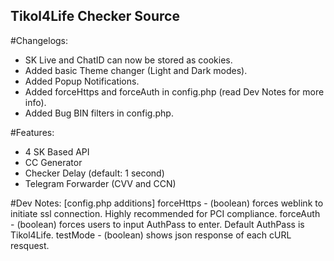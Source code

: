 ## Tikol4Life Checker Source

#Changelogs:
- SK Live and ChatID can now be stored as cookies.
- Added basic Theme changer (Light and Dark modes).
- Added Popup Notifications.
- Added forceHttps and forceAuth in config.php (read Dev Notes for more info).
- Added Bug BIN filters in config.php.

#Features:
- 4 SK Based API
- CC Generator
- Checker Delay (default: 1 second)
- Telegram Forwarder (CVV and CCN)

#Dev Notes:
[config.php additions]
forceHttps - (boolean) forces weblink to initiate ssl connection. Highly recommended for PCI compliance.
forceAuth - (boolean) forces users to input AuthPass to enter. Default AuthPass is Tikol4Life.
testMode - (boolean) shows json response of each cURL resquest.
